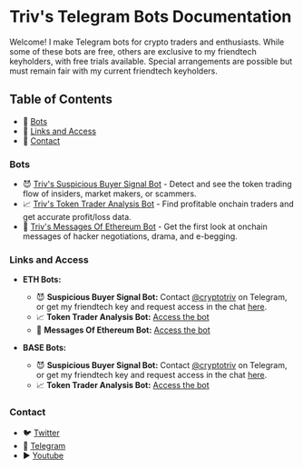 # Triv's Telegram Bots Documentation

Welcome! I make Telegram bots for crypto traders and enthusiasts. While some of these bots are free, others are exclusive to my friendtech keyholders, with free trials available. Special arrangements are possible but must remain fair with my current friendtech keyholders.

## Table of Contents

- 🤖 [Bots](#bots)
- 🔗 [Links and Access](#links-and-access)
- 📲 [Contact](#contact)

### Bots
- 😈 [Triv's Suspicious Buyer Signal Bot](./suspicious-buyer/README.md) - Detect and see the token trading flow of insiders, market makers, or scammers.
- 📈 [Triv's Token Trader Analysis Bot](./token-analysis/README.md) - Find profitable onchain traders and get accurate profit/loss data.
- 💬 [Triv's Messages Of Ethereum Bot](./eth-messages/README.md) - Get the first look at onchain messages of hacker negotiations, drama, and e-begging.

### Links and Access
- **ETH Bots:**
  - 😈 **Suspicious Buyer Signal Bot:** Contact [@cryptotriv](https://t.me/cryptotriv) on Telegram, or get my friendtech key and request access in the chat [here](https://www.friend.tech/0x0592eb9664666aa8463fda75de5592101952a7c3).
  - 📈 **Token Trader Analysis Bot:** [Access the bot](https://t.me/TokenTraderAnalysisBot)
  - 💬 **Messages Of Ethereum Bot:** [Access the bot](https://t.me/TrivMessagesOnEthereum)
  
- **BASE Bots:**
  - 😈 **Suspicious Buyer Signal Bot:** Contact [@cryptotriv](https://t.me/cryptotriv) on Telegram, or get my friendtech key and request access in the chat [here](https://www.friend.tech/0x0592eb9664666aa8463fda75de5592101952a7c3).
  - 📈 **Token Trader Analysis Bot:** [Access the bot](https://t.me/BaseTokenTraderAnalysisBot)

### Contact
- 🐦 [Twitter](https://twitter.com/cryptotriv)
- 💬 [Telegram](https://t.me/cryptotriv)
- ▶️ [Youtube](https://www.youtube.com/channel/UCJk26bhz_Qz28JtkzW68nGQ)
